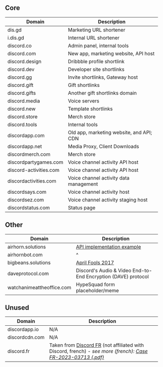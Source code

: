 ## Core

| Domain                 | Description                              |
|------------------------|------------------------------------------|
| dis.gd                 | Marketing URL shortener                  |
| i.dis.gd               | Internal URL shortener                   |
| discord.co             | Admin panel, internal tools              |
| discord.com            | New app, marketing website, API host     |
| discord.design         | Dribbble profile shortlink               |
| discord.dev            | Developer site shortlinks                |
| discord.gg             | Invite shortlinks, Gateway host          |
| discord.gift           | Gift shortlinks                          |
| discord.gifts          | Another gift shortlinks domain           |
| discord.media          | Voice servers                            |
| discord.new            | Template shortlinks                      |
| discord.store          | Merch store                              |
| discord.tools          | Internal tools                           |
| discordapp.com         | Old app, marketing website, and API; CDN |
| discordapp.net         | Media Proxy, Client Downloads            |
| discordmerch.com       | Merch store                              |
| discordpartygames.com  | Voice channel activity API host          |
| discord-activities.com | Voice channel activity API host          |
| discordactivities.com  | Voice channel activity data management   |
| discordsays.com        | Voice channel activity host              |
| discordsez.com         | Voice channel activity staging host      |
| discordstatus.com      | Status page                              |

## Other

| Domain                    | Description                                                         |
|---------------------------|---------------------------------------------------------------------|
| airhorn.solutions         | [API implementation example](https://github.com/discord/airhornbot) |
| airhornbot.com            | ^                                                                   |
| bigbeans.solutions        | [April Fools 2017](https://youtu.be/9Z4GW6Vd6NI)                    |
| daveprotocol.com          | Discord's Audio & Video End-to-End Encryption (DAVE) protocol       |
| watchanimeattheoffice.com | HypeSquad form placeholder/meme                                     |

## Unused

| Domain         | Description |
|----------------|-------------|
| discordapp.io  | N/A         |
| discordcdn.com | N/A         |
| discord.fr     | Taken from [Discord FR](https://dfr.gg/) (not affiliated with Discord, french) - *see more (french): [Case FR-2023-03713 (.pdf)](https://syreli.fr/decisions/telecharger/55655)* |
